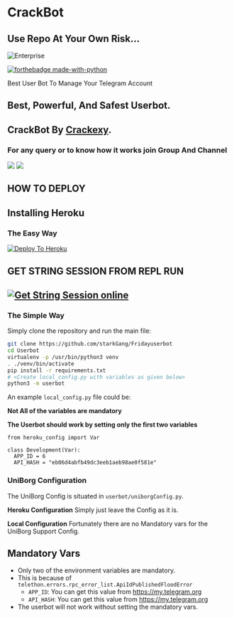# CrackBot

## Use Repo At Your Own Risk...
![Enterprise](https://telegra.ph/file/3feaa0629756e0e45a2b7.jpg)

[![forthebadge made-with-python](http://ForTheBadge.com/images/badges/made-with-python.svg)](https://www.python.org/)



Best User Bot To Manage Your Telegram Account 
## Best, Powerful, And Safest Userbot.

## CrackBot By [Crackexy](t.me/Crackexy).

### For any query or to know how it works join Group And Channel 

<a href="https://t.me/CrackbotSupport"><img src="https://img.shields.io/badge/Join-Telegram%20Channel-red.svg?logo=Telegram"></a>
<a href="https://t.me/CrackbotUB"><img src="https://img.shields.io/badge/Join-Telegram%20Group-blue.svg?logo=telegram"></a>

## HOW TO DEPLOY 





## Installing Heroku 

### The Easy Way
[![Deploy To Heroku](https://www.herokucdn.com/deploy/button.svg)](https://heroku.com/deploy?template=https://github.com/TELEZEN/CrackBot)

## GET STRING SESSION FROM REPL RUN 

## [![Get String Session online](https://repl.it/badge/github/Crackexy/StringSession)](https://stringsession.crackexy.repl.run/)


### The Simple Way

Simply clone the repository and run the main file:
```sh
git clone https://github.com/starkGang/Fridayuserbot
cd Userbot
virtualenv -p /usr/bin/python3 venv
. ./venv/bin/activate
pip install -r requirements.txt
# <Create local_config.py with variables as given below>
python3 -m userbot
```

An example `local_config.py` file could be:

**Not All of the variables are mandatory**

__The Userbot should work by setting only the first two variables__

```python3
from heroku_config import Var

class Development(Var):
  APP_ID = 6
  API_HASH = "eb06d4abfb49dc3eeb1aeb98ae0f581e"
```


### UniBorg Configuration


The UniBorg Config is situated in `userbot/uniborgConfig.py`.

**Heroku Configuration**
Simply just leave the Config as it is.

**Local Configuration**
Fortunately there are no Mandatory vars for the UniBorg Support Config.

## Mandatory Vars

- Only two of the environment variables are mandatory.
- This is because of `telethon.errors.rpc_error_list.ApiIdPublishedFloodError`
    - `APP_ID`:   You can get this value from https://my.telegram.org
    - `API_HASH`:   You can get this value from https://my.telegram.org
- The userbot will not work without setting the mandatory vars.

